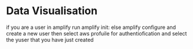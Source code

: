 # Data Visualisation

if you are a user in amplify run 
amplify init:
else 
amplify configure
and create a new user
then select aws profuile for authentiofication and select the yuser that you have just created

